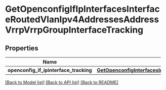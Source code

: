 # GetOpenconfigIfIpInterfacesInterfaceRoutedVlanIpv4AddressesAddressVrrpVrrpGroupInterfaceTracking

## Properties
Name | Type | Description | Notes
------------ | ------------- | ------------- | -------------
**openconfig_if_ipinterface_tracking** | [**GetOpenconfigInterfacesInterfacesOpenconfiginterfacesinterfacesSubinterfacesOpenconfigifipipv4AddressesVrrpInterfacetracking**](GetOpenconfigInterfacesInterfacesOpenconfiginterfacesinterfacesSubinterfacesOpenconfigifipipv4AddressesVrrpInterfacetracking.md) |  | [optional] 

[[Back to Model list]](../README.md#documentation-for-models) [[Back to API list]](../README.md#documentation-for-api-endpoints) [[Back to README]](../README.md)


